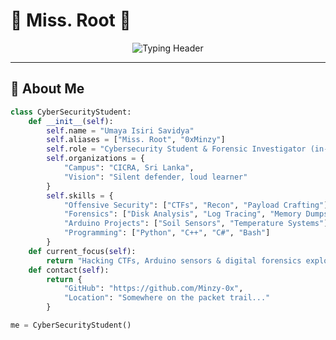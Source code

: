 # 👾 Miss. Root 👾 

<p align="center">
  <img src="https://readme-typing-svg.demolab.com?font=Fira+Code&weight=600&size=28&duration=4000&pause=1000&color=FF00FF&center=true&vCenter=true&width=600&lines=BSc+Cyber+Security+@CICRA;CTF+Lover+%26+Digital+Forensics+Addict;Hacker+in+the+making+%F0%9F%94%90;Dark+Web+Enthusiast+%26+Arduino+Tamer;Hidden+in+Packets%2C+Silent+in+Logs" alt="Typing Header" />
</p>

---

## 🔮 About Me

```python
class CyberSecurityStudent:
    def __init__(self):
        self.name = "Umaya Isiri Savidya"
        self.aliases = ["Miss. Root", "0xMinzy"]
        self.role = "Cybersecurity Student & Forensic Investigator (in-progress)"
        self.organizations = {
            "Campus": "CICRA, Sri Lanka",
            "Vision": "Silent defender, loud learner"
        }
        self.skills = {
            "Offensive Security": ["CTFs", "Recon", "Payload Crafting"],
            "Forensics": ["Disk Analysis", "Log Tracing", "Memory Dumps"],
            "Arduino Projects": ["Soil Sensors", "Temperature Systems"],
            "Programming": ["Python", "C++", "C#", "Bash"]
        }
    def current_focus(self):
        return "Hacking CTFs, Arduino sensors & digital forensics exploration"
    def contact(self):
        return {
            "GitHub": "https://github.com/Minzy-0x",
            "Location": "Somewhere on the packet trail..."
        }

me = CyberSecurityStudent()
